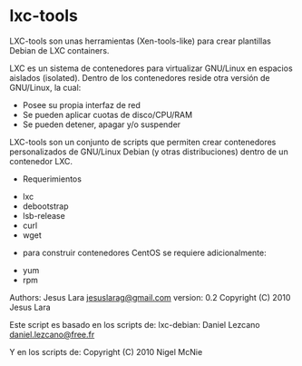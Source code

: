 lxc-tools
=========

LXC-tools son unas herramientas (Xen-tools-like) para crear plantillas Debian de LXC containers.

LXC es un sistema de contenedores para virtualizar GNU/Linux en espacios aislados (isolated).
Dentro de los contenedores reside otra versión de GNU/Linux, la cual:
 * Posee su propia interfaz de red
 * Se pueden aplicar cuotas de disco/CPU/RAM
 * Se pueden detener, apagar y/o suspender

LXC-tools son un conjunto de scripts que permiten crear contenedores personalizados de GNU/Linux Debian (y otras distribuciones) dentro de un contenedor LXC.

* Requerimientos

- lxc
- debootstrap
- lsb-release
- curl
- wget

* para construir contenedores CentOS se requiere adicionalmente:
- yum
- rpm

Authors:
 Jesus Lara <jesuslarag@gmail.com>
 version: 0.2
 Copyright (C) 2010 Jesus Lara

 Este script es basado en los scripts de:
 lxc-debian: Daniel Lezcano <daniel.lezcano@free.fr>

 Y en los scripts de:
 Copyright (C) 2010 Nigel McNie
